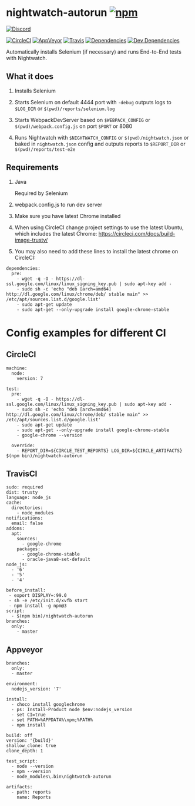 # nightwatch-autorun [![npm](https://img.shields.io/npm/v/nightwatch-autorun.svg?style=flat-square)](https://www.npmjs.com/package/nightwatch-autorun)

[![Discord](https://img.shields.io/badge/chat-discord-blue.svg?style=flat-square)](https://discord.gg/013tGW1IMcW6Vd1o7)

[![CircleCI](https://img.shields.io/circleci/project/nkbt/nightwatch-autorun.svg?style=flat-square&label=nix-build)](https://circleci.com/gh/nkbt/nightwatch-autorun)
[![AppVeyor](https://img.shields.io/appveyor/ci/nkbt/nightwatch-autorun.svg?style=flat-square&label=win-build)](https://ci.appveyor.com/project/nkbt/nightwatch-autorun)
[![Travis](https://img.shields.io/travis/nkbt/nightwatch-autorun.svg?style=flat-square&label=matrix-build)](https://travis-ci.org/nkbt/nightwatch-autorun)
[![Dependencies](https://img.shields.io/david/nkbt/nightwatch-autorun.svg?style=flat-square)](https://david-dm.org/nkbt/nightwatch-autorun)
[![Dev Dependencies](https://img.shields.io/david/dev/nkbt/nightwatch-autorun.svg?style=flat-square)](https://david-dm.org/nkbt/nightwatch-autorun#info=devDependencies)


Automatically installs Selenium (if necessary) and runs End-to-End tests with Nightwatch.


## What it does

1. Installs Selenium

2. Starts Selenium on default 4444 port with `-debug` outputs logs to `$LOG_DIR` or `$(pwd)/reports/selenium.log`

3. Starts WebpackDevServer based on `$WEBPACK_CONFIG` or `$(pwd)/webpack.config.js` on port `$PORT` or 8080

4. Runs Nightwatch with `$NIGHTWATCH_CONFIG` or `$(pwd)/nightwatch.json` or baked in `nightwatch.json` config and outputs reports to `$REPORT_DIR` or `$(pwd)/reports/test-e2e`


## Requirements

1. Java

    Required by Selenium

2. webpack.config.js to run dev server

3. Make sure you have latest Chrome installed

4. When using CircleCI change project settings to use the latest Ubuntu, which includes the latest Chrome: https://circleci.com/docs/build-image-trusty/

5. You may also need to add these lines to install the latest chrome on CircleCI:
  ```
  dependencies:
    pre:
      - wget -q -O - https://dl-ssl.google.com/linux/linux_signing_key.pub | sudo apt-key add -
      - sudo sh -c 'echo "deb [arch=amd64] http://dl.google.com/linux/chrome/deb/ stable main" >> /etc/apt/sources.list.d/google.list'
      - sudo apt-get update
      - sudo apt-get --only-upgrade install google-chrome-stable
  ```


# Config examples for different CI

## CircleCI

```
machine:
  node:
    version: 7

test:
  pre:
    - wget -q -O - https://dl-ssl.google.com/linux/linux_signing_key.pub | sudo apt-key add -
    - sudo sh -c 'echo "deb [arch=amd64] http://dl.google.com/linux/chrome/deb/ stable main" >> /etc/apt/sources.list.d/google.list'
    - sudo apt-get update
    - sudo apt-get --only-upgrade install google-chrome-stable
    - google-chrome --version

  override:
    - REPORT_DIR=${CIRCLE_TEST_REPORTS} LOG_DIR=${CIRCLE_ARTIFACTS} $(npm bin)/nightwatch-autorun
```

## TravisCI

```
sudo: required
dist: trusty
language: node_js
cache:
  directories:
    - node_modules
notifications:
  email: false
addons:
  apt:
    sources:
      - google-chrome
    packages:
      - google-chrome-stable
      - oracle-java8-set-default
node_js:
  - '6'
  - '5'
  - '4'

before_install:
 - export DISPLAY=:99.0
 - sh -e /etc/init.d/xvfb start
 - npm install -g npm@3
script:
  - $(npm bin)/nightwatch-autorun
branches:
  only:
    - master
```

## Appveyor

```
branches:
  only:
  - master

environment:
  nodejs_version: '7'

install:
  - choco install googlechrome
  - ps: Install-Product node $env:nodejs_version
  - set CI=true
  - set PATH=%APPDATA%\npm;%PATH%
  - npm install

build: off
version: '{build}'
shallow_clone: true
clone_depth: 1

test_script:
  - node --version
  - npm --version
  - node_modules\.bin\nightwatch-autorun

artifacts:
  - path: reports
    name: Reports
```
